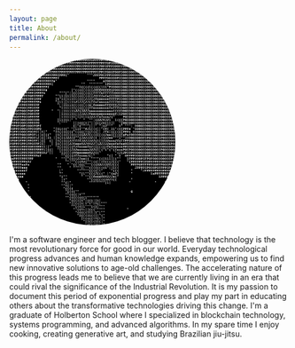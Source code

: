 ```yaml
---
layout: page
title: About
permalink: /about/
---
```


<img src='/assets/profile.png' height='300px' style='border-radius:50%;'>

I'm a software engineer and tech blogger. I believe that technology is the most revolutionary force for good in our world. Everyday technological progress advances and human knowledge expands, empowering us to find new innovative solutions to age-old challenges. The accelerating nature of this progress leads me to believe that we are currently living in an era that could rival the significance of the Industrial Revolution. It is my passion to document this period of exponential progress and play my part in educating others about the transformative technologies driving this change. I'm a graduate of Holberton School where I specialized in blockchain technology, systems programming, and advanced algorithms. In my spare time I enjoy cooking, creating generative art, and studying Brazilian jiu-jitsu.